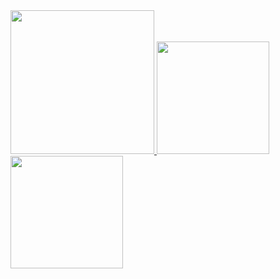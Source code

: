 <a href="/">
  <img height="230em" src="https://github-profile-summary-cards.vercel.app/api/cards/profile-details?username=s1q1ch4n&theme=github">
  <img height="180em" src="https://github-readme-stats.vercel.app/api?username=s1q1ch4n&show_icons=true&include_all_commits=true&count_private=true" />
  <img height="180em" src="https://github-readme-stats.vercel.app/api/top-langs?username=s1q1ch4n&layout=compact&exclude_repo=Android_Homework,rinchannowww.github.io&langs_count=8" />
</a>
